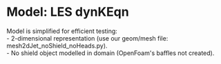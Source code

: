 # Model: LES dynKEqn
Model is simplified for efficient testing:  
 	- 2-dimensional representation (use our geom/mesh file: mesh2dJet_noShield_noHeads.py).  
 	- No shield object modelled in domain (OpenFoam's baffles not created).  